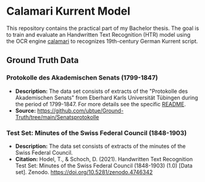 # Calamari Kurrent Model

This repository contains the practical part of my Bachelor thesis. 
The goal is to train and evaluate an Handwritten Text Recognition (HTR) model using the OCR engine [calamari](https://github.com/Calamari-OCR/calamari) to recognizes 19th-century German Kurrent script. 

## Ground Truth Data

### Protokolle des Akademischen Senats (1799-1847)
- **Description:** The data set consists of extracts of the "Protokolle des Akademischen Senats" from Eberhard Karls Universität Tübingen during the period of 1799-1847. For more details see the specific [README](GroundTruthData/Senatsprotokolle/README.md).
- **Source:** https://github.com/ubtue/Ground-Truth/tree/main/Senatsprotokolle


### Test Set: Minutes of the Swiss Federal Council (1848-1903)
- **Description:** The data set consists of extracts of the minutes of the Swiss Federal Council. 
- **Citation:** Hodel, T., & Schoch, D. (2021). Handwritten Text Recognition Test Set: Minutes of the Swiss Federal Council (1848-1903) (1.0) [Data set]. Zenodo. https://doi.org/10.5281/zenodo.4746342
